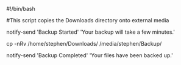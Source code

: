 #!/bin/bash

#This script copies the Downloads directory onto external media

notify-send 'Backup Started' 'Your backup will take a few minutes.'

cp -nRv /home/stephen/Downloads/ /media/stephen/Backup/

notify-send 'Backup Completed' 'Your files have been backed up.'
